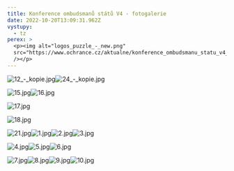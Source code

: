 ```yaml
---
title: Konference ombudsmanů států V4 - fotogalerie
date: 2022-10-20T13:09:31.962Z
vystupy:
  - tz
perex: >
  <p><img alt="logos_puzzle_-_new.png"
  src="https://www.ochrance.cz/aktualne/konference_ombudsmanu_statu_v4_-_fotogalerie/logos_puzzle_-_new.png"
  /></p>
---
```

<p><img alt="12_-_kopie.jpg" src="https://www.ochrance.cz/aktualne/konference_ombudsmanu_statu_v4_-_fotogalerie/12_-_kopie.jpg" /><img alt="24_-_kopie.jpg" src="https://www.ochrance.cz/aktualne/konference_ombudsmanu_statu_v4_-_fotogalerie/24_-_kopie.jpg" /></p>

<p><img alt="15.jpg" src="https://www.ochrance.cz/aktualne/konference_ombudsmanu_statu_v4_-_fotogalerie/15.jpg" /><img alt="16.jpg" src="https://www.ochrance.cz/aktualne/konference_ombudsmanu_statu_v4_-_fotogalerie/16.jpg" /></p>

<p><img alt="17.jpg" src="https://www.ochrance.cz/aktualne/konference_ombudsmanu_statu_v4_-_fotogalerie/17.jpg" /></p>

<p><img alt="18.jpg" src="https://www.ochrance.cz/aktualne/konference_ombudsmanu_statu_v4_-_fotogalerie/18.jpg" /></p>

<p><img alt="21.jpg" src="https://www.ochrance.cz/aktualne/konference_ombudsmanu_statu_v4_-_fotogalerie/21.jpg" /><img alt="1.jpg" src="https://www.ochrance.cz/aktualne/konference_ombudsmanu_statu_v4_-_fotogalerie/1.jpg" /><img alt="2.jpg" src="https://www.ochrance.cz/aktualne/konference_ombudsmanu_statu_v4_-_fotogalerie/2.jpg" /><img alt="3.jpg" src="https://www.ochrance.cz/aktualne/konference_ombudsmanu_statu_v4_-_fotogalerie/3.jpg" /></p>

<p><img alt="4.jpg" src="https://www.ochrance.cz/aktualne/konference_ombudsmanu_statu_v4_-_fotogalerie/4.jpg" /><img alt="5.jpg" src="https://www.ochrance.cz/aktualne/konference_ombudsmanu_statu_v4_-_fotogalerie/5.jpg" /><img alt="6.jpg" src="https://www.ochrance.cz/aktualne/konference_ombudsmanu_statu_v4_-_fotogalerie/6.jpg" /></p>

<p><img alt="7.jpg" src="https://www.ochrance.cz/aktualne/konference_ombudsmanu_statu_v4_-_fotogalerie/7.jpg" /><img alt="8.jpg" src="https://www.ochrance.cz/aktualne/konference_ombudsmanu_statu_v4_-_fotogalerie/8.jpg" /><img alt="9.jpg" src="https://www.ochrance.cz/aktualne/konference_ombudsmanu_statu_v4_-_fotogalerie/9.jpg" /><img alt="10.jpg" src="https://www.ochrance.cz/aktualne/konference_ombudsmanu_statu_v4_-_fotogalerie/10.jpg" /></p>
